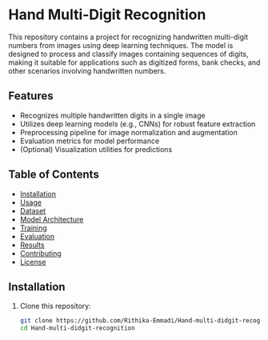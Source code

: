 # Hand Multi-Digit Recognition

This repository contains a project for recognizing handwritten multi-digit numbers from images using deep learning techniques. The model is designed to process and classify images containing sequences of digits, making it suitable for applications such as digitized forms, bank checks, and other scenarios involving handwritten numbers.

## Features

- Recognizes multiple handwritten digits in a single image
- Utilizes deep learning models (e.g., CNNs) for robust feature extraction
- Preprocessing pipeline for image normalization and augmentation
- Evaluation metrics for model performance
- (Optional) Visualization utilities for predictions

## Table of Contents

- [Installation](#installation)
- [Usage](#usage)
- [Dataset](#dataset)
- [Model Architecture](#model-architecture)
- [Training](#training)
- [Evaluation](#evaluation)
- [Results](#results)
- [Contributing](#contributing)
- [License](#license)

## Installation

1. Clone this repository:
   ```bash
   git clone https://github.com/Rithika-Emmadi/Hand-multi-didgit-recognition.git
   cd Hand-multi-didgit-recognition